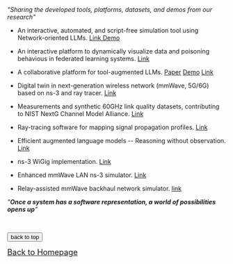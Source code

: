 
<!-- <font size=5> Open Tools, Platforms, Datasets, and Demos </font> -->

&emsp;

*"Sharing the developed tools, platforms, datasets, and demos from our research"*

  * An interactive, automated, and script-free simulation tool using Network-oriented LLMs. [Link Demo](https://github.com/ak-maker/sionna-LLMs/tree/main)

  * An interactive platform to dynamically visualize data and poisoning behavious in federated learning systems. [Link](https://github.com/CathyXueqingZhang/DataPoisoningVis)
 
  * A collaborative platform for tool-augmented LLMs. [Paper](https://arxiv.org/pdf/2308.04030) [Demo](https://www.youtube.com/watch?v=7dZ3ZvsI7sw) [Link](https://github.com/Gentopia-AI/Gentopia)

  * Digital twin in next-generation wireless network (mmWave, 5G/6G) based on ns-3 and ray tracer. [Link](https://github.com/yuchen-sh/Network-Digital-Twin)

  * Measurements and synthetic 60GHz link quality datasets, contributing to NIST NextG Channel Model Alliance. [Link](https://nextg.nist.gov/submissions/149)

  * Ray-tracing software for mapping signal propagation profiles. [Link](https://github.com/yuchen-sh/Ray-tracer-for-network-twinning)

  * Efficient augmented language models -- Reasoning without observation. [Link](https://github.com/billxbf/ReWOO)

  * ns-3 WiGig implementation. [Link](https://apps.nsnam.org/app/wigig/)
  
  * Enhanced mmWave LAN ns-3 simulator. [Link](<https://github.com/yuchen-sh/mmWave-WLAN-802.11ad/tree/master>)

  * Relay-assisted mmWave backhaul network simulator. [link](https://github.com/hqfrank/ns3-mmwave-relay/tree/master)
 
  <!-- * The platform for the development of digital twin in 3D wireless networks for signal source localization based on NSF AERPAW testbed and Virtual Development Environment. [Link (to be announced)](https://github.ncsu.edu/bchatte/RoverChallenge) -->


*"**Once a system has a software representation, a world of possibilities opens up**"*


&emsp;




  <!-- <img alt="" src="sponsor6.png" width="86%" height="86%" /> -->



<div style="text-align:left">
     <a href="#top"><input type="button" value="back to top" /></a>
</div>

[<u><font size='4'>Back to Homepage</font></u>](https://yuchen-sh.github.io)

  


